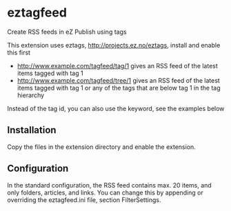 eztagfeed
=========

Create RSS feeds in eZ Publish using tags

This extension uses eztags, http://projects.ez.no/eztags, install and enable this first

- http://www.example.com/tagfeed/tag/1  gives an RSS feed of the latest items tagged with tag 1
- http://www.example.com/tagfeed/tree/1  gives an RSS feed of the latest items tagged with tag 1 
or any of the tags that are below tag 1 in the tag hierarchy

Instead of the tag id, you can also use the keyword, see the examples below

Installation
------------

Copy the files in the extension directory and enable the extension.

Configuration
-------------

In the standard configuration, the RSS feed contains max. 20 items, and only folders, articles, and links.
You can change this by appending or overriding the eztagfeed.ini file, section FilterSettings.





